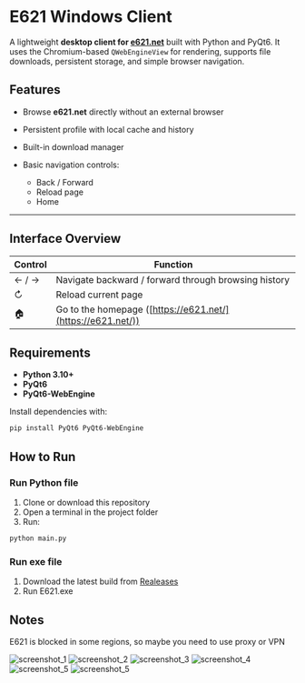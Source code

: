 # E621 Windows Client

A lightweight **desktop client for [e621.net](https://e621.net/)** built with Python and PyQt6.
It uses the Chromium-based `QWebEngineView` for rendering, supports file downloads, persistent storage, and simple browser navigation.

## Features

* Browse **e621.net** directly without an external browser
* Persistent profile with local cache and history
* Built-in download manager
* Basic navigation controls:

  * Back / Forward
  * Reload page
  * Home
---

## Interface Overview

| Control | Function                                                    |
| ------- | ----------------------------------------------------------- |
| ← / →   | Navigate backward / forward through browsing history        |
| ↻       | Reload current page                                         |
| 🏠      | Go to the homepage ([https://e621.net/](https://e621.net/)) |

## Requirements

* **Python 3.10+**
* **PyQt6**
* **PyQt6-WebEngine**

Install dependencies with:

```bash
pip install PyQt6 PyQt6-WebEngine
```

## How to Run

### Run Python file
1. Clone or download this repository
2. Open a terminal in the project folder
3. Run:

```bash
python main.py
```

### Run exe file
1. Download the latest build from [Realeases](https://github.com/Soup-o-Stat/e621_windows_client/releases)
2. Run E621.exe

## Notes
E621 is blocked in some regions, so maybe you need to use proxy or VPN

![screenshot_1](https://github.com/Soup-o-Stat/e621_windows_client/blob/main/screenshots/1.png)
![screenshot_2](https://github.com/Soup-o-Stat/e621_windows_client/blob/main/screenshots/2.png)
![screenshot_3](https://github.com/Soup-o-Stat/e621_windows_client/blob/main/screenshots/3.png)
![screenshot_4](https://github.com/Soup-o-Stat/e621_windows_client/blob/main/screenshots/4.png)
![screenshot_5](https://github.com/Soup-o-Stat/e621_windows_client/blob/main/screenshots/5.png)
![screenshot_5](https://github.com/Soup-o-Stat/e621_windows_client/blob/main/screenshots/6.png)
